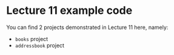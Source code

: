 # Lecture 11 example code

You can find 2 projects demonstrated in Lecture 11 here, namely:
- `books` project
- `addressbook` project